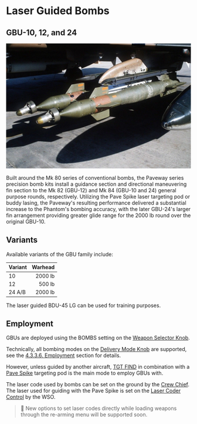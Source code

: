 # Laser Guided Bombs

## GBU-10, 12, and 24

![GBUs](../../../img/gbus.jpg)

Built around the Mk 80 series of conventional bombs, the Paveway series
precision bomb kits install a guidance section and directional maneuvering fin
section to the Mk 82 (GBU-12) and Mk 84 (GBU-10 and 24) general purpose rounds,
respectively. Utilizing the Pave Spike laser targeting pod or buddy lasing, the
Paveway's resulting performance delivered a substantial increase to the
Phantom's bombing accuracy, with the later GBU-24's larger fin arrangement
providing greater glide range for the 2000 lb round over the original GBU-10.

## Variants

Available variants of the GBU family include:

| Variant | Warhead |
| ------- | ------: |
| 10      | 2000 lb |
| 12      |  500 lb |
| 24 A/B  | 2000 lb |

The laser guided BDU-45 LG can be used for training purposes.

## Employment

GBUs are deployed using the BOMBS setting on the
[Weapon Selector Knob](../../../cockpit/pilot/weapon_management.md#weapon-selector-knob).

Technically, all bombing modes on the
[Delivery Mode Knob](../../../cockpit/pilot/weapon_management.md#delivery-mode-knob)
are supported, see the [4.3.3.6. Employment](employment/overview.md) section for
details.

However, unless guided by another aircraft,
[TGT FIND](employment/accurate_modes.md#target-find---tgt-find) in combination
with a [Pave Spike](../../../systems/weapon_systems/pave_spike/overview.md)
targeting pod is the main mode to employ GBUs with.

The laser code used by bombs can be set on the ground by the
[Crew Chief](../../../crew_chief/overview.md). The laser used for guiding with
the Pave Spike is set on the
[Laser Coder Control](../../../cockpit/wso/right_console/front_section.md#laser-coder-control)
by the WSO.

> 🚧 New options to set laser codes directly while loading weapons through the
> re-arming menu will be supported soon.

